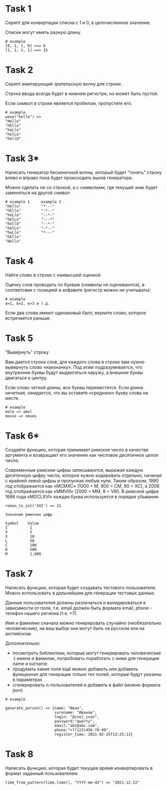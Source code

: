 # Task 1

Скрипт для конвертации списка с 1 и 0, в целочисленное значение.

Списки могут иметь разную длину.

```
# example
[0, 1, 1, 0] ==> 6
[1, 1, 1, 1] ==> 15
```

# Task 2

Скрипт имитирующий зрительскую волну для строки.

Строка ввода всегда будет в нижнем регистре, но может быть пустой.

Если символ в строке является пробелом, пропустите его.

```
# example
wave("hello") => 
"Hello"
"hEllo"
"heLlo"
"helLo"
"hellO"
```

# Task 3*

Написать генератор бесконечной волны, который будет "гонять" строку влево и
вправо пока будет происходить вызов генератора.

Можно сделать не со строкой, а с символами, где текущий знак будет заменяться на
другой символ

```
# example 1     example 2
"Hello"         "*---"
"hEllo"         "-*--"
"heLlo"         "--*-" 
"helLo"         "---*"
"hellO"         "--*-"
"helLo"         "-*--"
"heLlo"         "*---"
"hEllo"
"Hello"
```

# Task 4

Найти слово в строке с наивысшей оценкой.

Оценку слов проводить по буквам (символы не оцениваются), в соответсвии с
позицией в алфавите (регистр можно не учитывать):

```
# example
а=1, б=2, в=3 и т.д.
```

Если два слова имеют одинаковый балл, верните слово, которое встречается раньше.

# Task 5

"Вывернуть" строку

Вам дается строка слов, для каждого слова в строке вам нужно вывернуть слово
«наизнанку». Под этим подразумевается, что внутренние буквы будут выдвигаться
наружу, а внешние буквы двигаться к центру.

Если слово четной длины, все буквы переместятся. Если длина нечетная, ожидается,
что вы оставите «среднюю» букву слова на месте.

```
# example
male => amel
mouse => omues
```

# Task 6*

Создайте функцию, которая принимает римское число в качестве аргумента и
возвращает его значение как числовое десятичное целое число.

Современные римские цифры записываются, выражая каждую десятичную цифру числа,
которое нужно кодировать отдельно, начиная с крайней левой цифры и пропуская
любые нули. Таким образом, 1990 год отображается как «MCMXC» (1000 = M, 900 =
CM, 90 = XC), а 2008 год отображается как «MMVIII» (2000 = MM, 8 = VIII). В
римской цифре 1666 года «MDCLXVI» каждая буква используется в порядке убывания.

```
roman_to_int('XXI') => 21

Значения римских цифр

Symbol    Value
I          1
V          5
X          10
L          50
C          100
D          500
M          1,000
```

# Task 7

Написать функцию, которая будет создавать тестового пользователя. Можно
использовать в дальнейшем для генерации тестовых данных.

Данные пользователей должны различаться и валидироваться в зависимости от поля,
т.е. email должен быть формата email, phone - телефон нашего региона (т.е. +7).

Имя и фамилию сначала можно генерировать случайно (необязательно человеческие),
на ваш выбор они могут быть на русском или на английском.

Дополнительно:

* посмотреть библиотеки, которые могут генерировать человеческие :) имена и
  фамилии, попробовать поработать с ними для генерации name и surname
* продумать какие поля ещё можно добавить или добавить функционал для генерации
  только тех полей, которые будут указаны в параметрах
* сгенерировать n-пользователей и добавить в файл (можно формата json)

```
# example

generate_person() => {name: "Иван", 
                      surename: "Иванов", 
                      login: "@cool_ivan",
                      password:"qwerty", 
                      email:"abc@abc.com",
                      phone:"+7(123)456-78-99",
                      register_time: 2021-02-25T13:25:13}
```

# Task 8

Написать функцию, которая будет текущее время конвертировать в формат заданный
пользователем

```
time_from_pattern(time.time(), "YYYY-mm-dd") => "2021-12-22"
```

